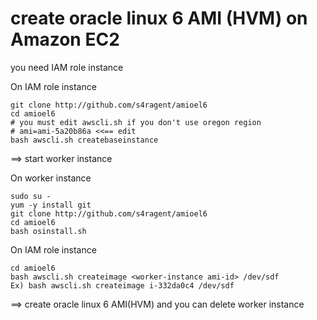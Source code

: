 # create oracle linux 6 AMI (HVM) on Amazon EC2
you need IAM role instance 

On IAM role instance
    
    git clone http://github.com/s4ragent/amioel6
    cd amioel6
    # you must edit awscli.sh if you don't use oregon region
    # ami=ami-5a20b86a <<== edit
    bash awscli.sh createbaseinstance
==> start worker instance

On worker instance

    sudo su -
    yum -y install git
    git clone http://github.com/s4ragent/amioel6
    cd amioel6
    bash osinstall.sh

On IAM role instance

    cd amioel6
    bash awscli.sh createimage <worker-instance ami-id> /dev/sdf
    Ex) bash awscli.sh createimage i-332da0c4 /dev/sdf
==> create oracle linux 6 AMI(HVM) and you can delete worker instance
